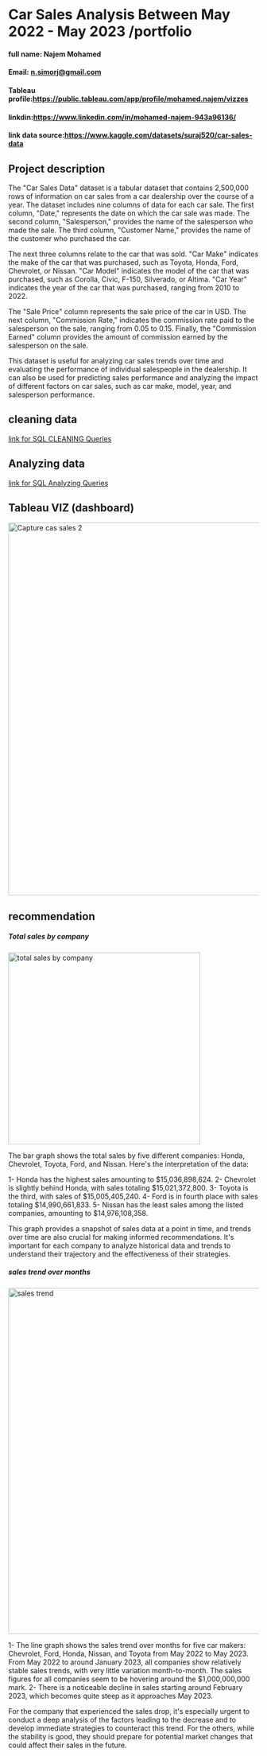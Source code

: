 # Car Sales Analysis Between May 2022 - May 2023 /portfolio 

#### full name: Najem Mohamed
#### Email: n.simorj@gmail.com
#### Tableau profile:https://public.tableau.com/app/profile/mohamed.najem/vizzes
#### linkdin:https://www.linkedin.com/in/mohamed-najem-943a96136/
#### link data source:https://www.kaggle.com/datasets/suraj520/car-sales-data

## Project description 
The "Car Sales Data" dataset is a tabular dataset that contains 2,500,000 rows of information on car sales from a car dealership over the course of a year. The dataset includes nine columns of data for each car sale. The first column, "Date," represents the date on which the car sale was made. The second column, "Salesperson," provides the name of the salesperson who made the sale. The third column, "Customer Name," provides the name of the customer who purchased the car.

The next three columns relate to the car that was sold. "Car Make" indicates the make of the car that was purchased, such as Toyota, Honda, Ford, Chevrolet, or Nissan. "Car Model" indicates the model of the car that was purchased, such as Corolla, Civic, F-150, Silverado, or Altima. "Car Year" indicates the year of the car that was purchased, ranging from 2010 to 2022.

The "Sale Price" column represents the sale price of the car in USD. The next column, "Commission Rate," indicates the commission rate paid to the salesperson on the sale, ranging from 0.05 to 0.15. Finally, the "Commission Earned" column provides the amount of commission earned by the salesperson on the sale.

This dataset is useful for analyzing car sales trends over time and evaluating the performance of individual salespeople in the dealership. It can also be used for predicting sales performance and analyzing the impact of different factors on car sales, such as car make, model, year, and salesperson performance.

## cleaning data 

 [link for SQL CLEANING Queries](https://github.com/mnnajen/monajem_portfolio-/blob/main/car%20sales%20cleaning.txt) 

## Analyzing data 

[link for SQL Analyzing Queries](https://github.com/mnnajen/monajem_portfolio-/blob/main/car%20data%20exploration.txt) 

## Tableau VIZ (dashboard)

<img width="750" alt="Capture cas sales 2" src="https://github.com/mnnajen/monajem_portfolio-/assets/155858665/b4e9e03c-f3c1-4822-88e7-69f7ba5cfe94">

## recommendation
##### Total sales by company 

<img width="386" alt="total sales by company" src="https://github.com/mnnajen/monajem_portfolio-/assets/155858665/ff7cfd8b-dbb3-4f1c-9c1b-3af0eeee61e5">

The bar graph shows the total sales by five different companies: Honda, Chevrolet, Toyota, Ford, and Nissan. Here's the interpretation of the data:

1- Honda has the highest sales amounting to $15,036,898,624.
2- Chevrolet is slightly behind Honda, with sales totaling $15,021,372,800.
3- Toyota is the third, with sales of $15,005,405,240.
4- Ford is in fourth place with sales totaling $14,990,661,833.
5- Nissan has the least sales among the listed companies, amounting to $14,976,108,358.

This graph provides a snapshot of sales data at a point in time, and trends over time are also crucial for making informed recommendations. It's important for each company to analyze historical data and trends to understand their trajectory and the effectiveness of their strategies.

##### sales trend over months 

<img width="696" alt="sales trend" src="https://github.com/mnnajen/monajem_portfolio-/assets/155858665/0f2e8591-9cdd-4cc5-8f6a-5adc6877c4cd">

1- The line graph  shows the sales trend over months for five car makers: Chevrolet, Ford, Honda, Nissan, and Toyota from May 2022 to May 2023.
From May 2022 to around January 2023, all companies show relatively stable sales trends, with very little variation month-to-month. The sales figures for all companies seem to be hovering around the $1,000,000,000 mark.
2- There is a noticeable decline in sales starting around February 2023, which becomes quite steep as it approaches May 2023.

For the company that experienced the sales drop, it's especially urgent to conduct a deep analysis of the factors leading to the decrease and to develop immediate strategies to counteract this trend. For the others, while the stability is good, they should prepare for potential market changes that could affect their sales in the future.








